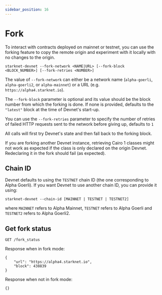 ```yaml
---
sidebar_position: 16
---
```


# Fork

To interact with contracts deployed on mainnet or testnet, you can use the forking feature to copy the remote origin and experiment with it locally with no changes to the origin.

```
starknet-devnet --fork-network <NAME|URL> [--fork-block <BLOCK_NUMBER>] [--fork-retries <NUMBER>]
```

The value of `--fork-network` can either be a network name (`alpha-goerli`, `alpha-goerli2`, or `alpha-mainnet`) or a URL (e.g. `https://alpha4.starknet.io`).

The `--fork-block` parameter is optional and its value should be the block number from which the forking is done. If none is provided, defaults to the `"latest"` block at the time of Devnet's start-up.

You can use the `--fork-retries` parameter to specify the number of retries of failed HTTP requests sent to the network before giving up, defaults to `1`

All calls will first try Devnet's state and then fall back to the forking block.

If you are forking another Devnet instance, retrieving Cairo 1 classes might not work as expected if the class is only declared on the origin Devnet. Redeclaring it in the fork should fail (as expected).

## Chain ID

Devnet defaults to using the `TESTNET` chain ID (the one corresponding to Alpha Goerli). If you want Devnet to use another chain ID, you can provide it using:

```
starknet-devnet --chain-id [MAINNET | TESTNET | TESTNET2]
```

where `MAINNET` refers to Alpha Mainnet, `TESTNET` refers to Alpha Goerli and `TESTNET2` refers to Alpha Goerli2.

## Get fork status

```
GET /fork_status
```

Response when in fork mode:

```
{
    "url": "https://alpha4.starknet.io",
    "block": 438839
}
```

Response when not in fork mode:

```
{}
```
